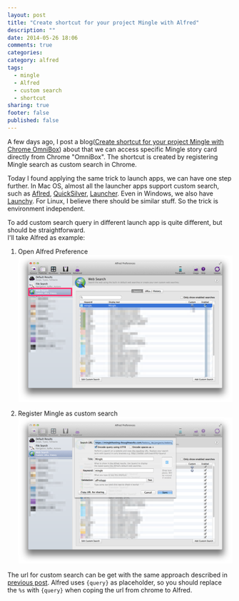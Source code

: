 ```yaml
---
layout: post
title: "Create shortcut for your project Mingle with Alfred"
description: ""
date: 2014-05-26 18:06
comments: true
categories: 
category: alfred
tags: 
  - mingle
  - Alfred
  - custom search
  - shortcut
sharing: true
footer: false
published: false
---
```


A few days ago, I post a blog([Create shortcut for your project Mingle with Chrome OmniBox](/blog/2014/05/09/create-shortcut-for-your-project-mingle-with-chrome-omnibox)) about that we can access specific Mingle story card directly from Chrome "OmniBox". The shortcut is created by registering Mingle search as custom search in Chrome.

Today I found applying the same trick to launch apps, we can have one step further. In Mac OS, almost all the launcher apps support custom search, such as [Aflred](http://www.alfredapp.com/), [QuickSilver](http://qsapp.com/), [Launcher](http://www.nulana.com/launcher). Even in Windows, we also have [Launchy](http://www.launchy.net/). For Linux, I believe there should be similar stuff. So the trick is environment independent.

To add custom search query in different launch app is quite different, but should be straightforward.  
I'll take Alfred as example:

1. Open Alfred Preference
![Alfred](/blog/2014/05/26/create-shortcut-for-your-project-mingle-with-alfred/alfred.png "Alfred Preferences")

2. Register Mingle as custom search
![Alfred](/blog/2014/05/26/create-shortcut-for-your-project-mingle-with-alfred/detail.png "Alfred Preferences")

The url for custom search can be get with the same approach described in [previous post](/blog/2014/05/09/create-shortcut-for-your-project-mingle-with-chrome-omnibox). Alfred uses `{query}` as placeholder, so you should replace the `%s` with `{query}` when coping the url from chrome to Alfred.
